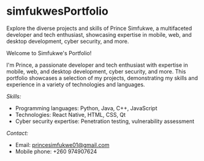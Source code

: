 # simfukwesPortfolio
Explore the diverse projects and skills of Prince Simfukwe, a multifaceted developer and tech enthusiast, showcasing expertise in mobile, web, and desktop development, cyber security, and more.


Welcome to Simfukwe's Portfolio!

I'm Prince, a passionate developer and tech enthusiast with expertise in mobile, web, and desktop development, cyber security, and more. This portfolio showcases a selection of my projects, demonstrating my skills and experience in a variety of technologies and languages.

*Skills:*

- Programming languages: Python, Java, C++, JavaScript
- Technologies: React Native, HTML, CSS, Qt
- Cyber security expertise: Penetration testing, vulnerability assessment

*Contact:*

- Email: princesimfukwe01@gmail.com
- Mobile phone: +260 974907624
